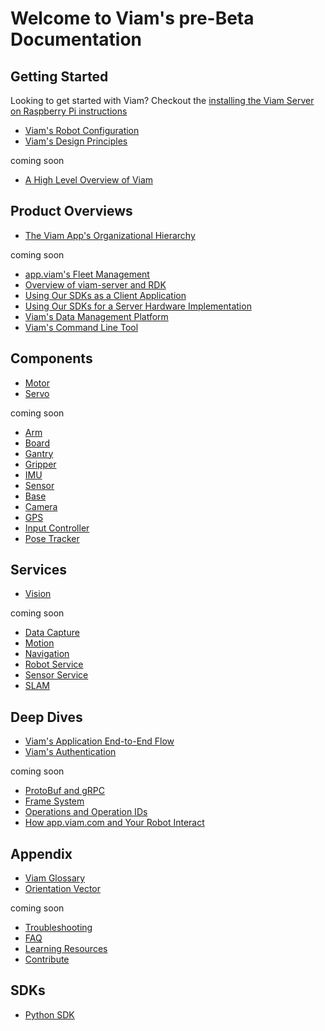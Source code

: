 # Welcome to Viam's pre-Beta Documentation

## Getting Started
Looking to get started with Viam? Checkout the [installing the Viam Server on Raspberry Pi instructions](getting-started/installation.md)

- [Viam's Robot Configuration](getting-started/robot-config.md)
- [Viam's Design Principles](design-principles.md)

coming soon

- [A High Level Overview of Viam](getting-started/high-level-overview.md)

## Product Overviews
- [The Viam App's Organizational Hierarchy](product-overviews/organization-management.md)

coming soon

- [app.viam's Fleet Management](product-overviews/fleet-management.md)
- [Overview of viam-server and RDK](product-overviews/RDK.md)
- [Using Our SDKs as a Client Application](product-overviews/SDK-as-client.md)
- [Using Our SDKs for a Server Hardware Implementation](product-overviews/SDK-as-server.md)
- [Viam's Data Management Platform](product-overviews/data-management.md)
- [Viam's Command Line Tool](product-overviews/CLI.md)

## Components
- [Motor](components/motor.md)
- [Servo](components/servo.md)

coming soon

- [Arm](components/arm.md)
- [Board](components/board.md)
- [Gantry](components/gantry.md)
- [Gripper](components/gripper.md)
- [IMU](components/imu.md)
- [Sensor](components/sensor.md)
- [Base](components/base.md)
- [Camera](components/camera.md)
- [GPS](components/gps.md)
- [Input Controller](components/input-controller.md)
- [Pose Tracker](components/pose-tracker.md)

## Services
- [Vision](services/vision.md)

coming soon

- [Data Capture](services/data-capture.md)
- [Motion](services/motion.md)
- [Navigation](services/navigation.md)
- [Robot Service](services/robot-service.md)
- [Sensor Service](services/sensor.md)
- [SLAM](services/slam.md)

## Deep Dives
- [Viam's Application End-to-End Flow](deeper-dive/robot-to-robot-comms.md)
- [Viam's Authentication](deeper-dive/security.md)

coming soon

- [ProtoBuf and gRPC](deeper-dive/architecture-and-protobuf.md)
- [Frame System](deeper-dive/frame-system.md)
- [Operations and Operation IDs](deeper-dive/operations.md)
- [How app.viam.com and Your Robot Interact](deeper-dive/robot-to-cloud-comms.md)

## Appendix
- [Viam Glossary](appendix/glossary.md)
- [Orientation Vector](appendix/orientation-vector.md)

coming soon

- [Troubleshooting](appendix/troubleshooting.md)
- [FAQ](appendix/faq.md)
- [Learning Resources](appendix/learning-resources.md)
- [Contribute](appendix/contribute.md)

## SDKs
- [Python SDK](https://python.viam.dev/)
